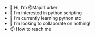 - 👋 Hi, I’m @MajorLurker
- 👀 I’m interested in python scripting
- 🌱 I’m currently learning python etc
- 💞️ I’m looking to collaborate on nothing!
- 📫 How to reach me

<!---
MajorLurker/MajorLurker is a ✨ special ✨ repository because its `README.md` (this file) appears on your GitHub profile.
You can click the Preview link to take a look at your changes.
--->
